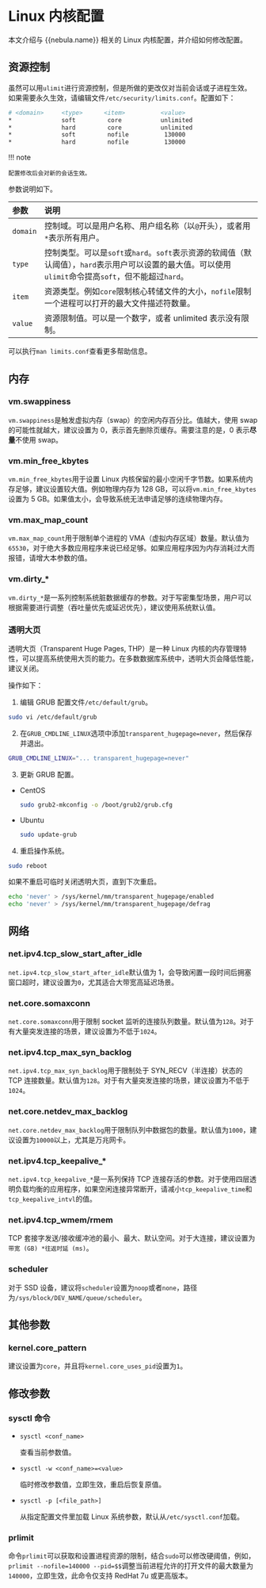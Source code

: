 # Linux 内核配置

本文介绍与 {{nebula.name}} 相关的 Linux 内核配置，并介绍如何修改配置。

## 资源控制

虽然可以用`ulimit`进行资源控制，但是所做的更改仅对当前会话或子进程生效。如果需要永久生效，请编辑文件`/etc/security/limits.conf`。配置如下：

```bash
# <domain>     <type>      <item>          <value>
*              soft         core           unlimited    
*              hard         core           unlimited   
*              soft         nofile          130000   
*              hard         nofile          130000
```

!!! note

    配置修改后会对新的会话生效。

参数说明如下。

|参数|说明|
|:--|:--|
|`domain`|控制域。可以是用户名称、用户组名称（以`@`开头），或者用`*`表示所有用户。|
|`type`|控制类型。可以是`soft`或`hard`。`soft`表示资源的软阈值（默认阈值），`hard`表示用户可以设置的最大值。可以使用`ulimit`命令提高`soft`，但不能超过`hard`。|
|`item`|资源类型。例如`core`限制核心转储文件的大小，`nofile`限制一个进程可以打开的最大文件描述符数量。|
|`value`|资源限制值。可以是一个数字，或者 unlimited 表示没有限制。|

可以执行`man limits.conf`查看更多帮助信息。

## 内存

### vm.swappiness

`vm.swappiness`是触发虚拟内存（swap）的空闲内存百分比。值越大，使用 swap 的可能性就越大，建议设置为 0，表示首先删除页缓存。需要注意的是，0 表示**尽量**不使用 swap。

### vm.min_free_kbytes

`vm.min_free_kbytes`用于设置 Linux 内核保留的最小空闲千字节数。如果系统内存足够，建议设置较大值。例如物理内存为 128 GB，可以将`vm.min_free_kbytes`设置为 5 GB。如果值太小，会导致系统无法申请足够的连续物理内存。

### vm.max_map_count

`vm.max_map_count`用于限制单个进程的 VMA（虚拟内存区域）数量。默认值为`65530`，对于绝大多数应用程序来说已经足够。如果应用程序因为内存消耗过大而报错，请增大本参数的值。

### vm.dirty_*

`vm.dirty_*`是一系列控制系统脏数据缓存的参数。对于写密集型场景，用户可以根据需要进行调整（吞吐量优先或延迟优先），建议使用系统默认值。

### 透明大页 

透明大页（Transparent Huge Pages, THP）是一种 Linux 内核的内存管理特性，可以提高系统使用大页的能力。在多数数据库系统中，透明大页会降低性能，建议关闭。

操作如下：

1. 编辑 GRUB 配置文件`/etc/default/grub`。

  ```bash
  sudo vi /etc/default/grub
  ```

2. 在`GRUB_CMDLINE_LINUX`选项中添加`transparent_hugepage=never`，然后保存并退出。

  ```bash
  GRUB_CMDLINE_LINUX="... transparent_hugepage=never"
  ```

3. 更新 GRUB 配置。

  - CentOS

    ```bash
    sudo grub2-mkconfig -o /boot/grub2/grub.cfg
    ```
  
  - Ubuntu

    ```bash
    sudo update-grub
    ```

4. 重启操作系统。

  ```bash
  sudo reboot
  ```

  如果不重启可临时关闭透明大页，直到下次重启。
  
  ```bash
  echo 'never' > /sys/kernel/mm/transparent_hugepage/enabled
  echo 'never' > /sys/kernel/mm/transparent_hugepage/defrag
  ```

## 网络

### net.ipv4.tcp_slow_start_after_idle

`net.ipv4.tcp_slow_start_after_idle`默认值为 1，会导致闲置一段时间后拥塞窗口超时，建议设置为`0`，尤其适合大带宽高延迟场景。

### net.core.somaxconn

`net.core.somaxconn`用于限制 socket 监听的连接队列数量。默认值为`128`。对于有大量突发连接的场景，建议设置为不低于`1024`。

### net.ipv4.tcp_max_syn_backlog

`net.ipv4.tcp_max_syn_backlog`用于限制处于 SYN_RECV（半连接）状态的 TCP 连接数量。默认值为`128`。对于有大量突发连接的场景，建议设置为不低于`1024`。

### net.core.netdev_max_backlog

`net.core.netdev_max_backlog`用于限制队列中数据包的数量。默认值为`1000`，建议设置为`10000`以上，尤其是万兆网卡。

### net.ipv4.tcp_keepalive_*

`net.ipv4.tcp_keepalive_*`是一系列保持 TCP 连接存活的参数。对于使用四层透明负载均衡的应用程序，如果空闲连接异常断开，请减小`tcp_keepalive_time`和`tcp_keepalive_intvl`的值。

### net.ipv4.tcp_wmem/rmem

TCP 套接字发送/接收缓冲池的最小、最大、默认空间。对于大连接，建议设置为`带宽 (GB) *往返时延 (ms)`。

### scheduler

对于 SSD 设备，建议将`scheduler`设置为`noop`或者`none`，路径为`/sys/block/DEV_NAME/queue/scheduler`。

## 其他参数

### kernel.core_pattern

建议设置为`core`，并且将`kernel.core_uses_pid`设置为`1`。

## 修改参数

### sysctl 命令

- `sysctl <conf_name>`
  
  查看当前参数值。

- `sysctl -w <conf_name>=<value>`

  临时修改参数值，立即生效，重启后恢复原值。

- `sysctl -p [<file_path>]`  

  从指定配置文件里加载 Linux 系统参数，默认从`/etc/sysctl.conf`加载。

### prlimit

命令`prlimit`可以获取和设置进程资源的限制，结合`sudo`可以修改硬阈值，例如，`prlimit --nofile=140000 --pid=$$`调整当前进程允许的打开文件的最大数量为`140000`，立即生效，此命令仅支持 RedHat 7u 或更高版本。
